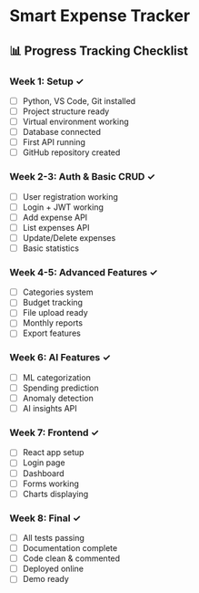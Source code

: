 # Smart Expense Tracker

## 📊 **Progress Tracking Checklist**

### **Week 1: Setup ✓**

- [ ] Python, VS Code, Git installed
- [ ] Project structure ready
- [ ] Virtual environment working
- [ ] Database connected
- [ ] First API running
- [ ] GitHub repository created

### **Week 2-3: Auth & Basic CRUD ✓**

- [ ] User registration working
- [ ] Login + JWT working
- [ ] Add expense API
- [ ] List expenses API
- [ ] Update/Delete expenses
- [ ] Basic statistics

### **Week 4-5: Advanced Features ✓**

- [ ] Categories system
- [ ] Budget tracking
- [ ] File upload ready
- [ ] Monthly reports
- [ ] Export features

### **Week 6: AI Features ✓**

- [ ] ML categorization
- [ ] Spending prediction
- [ ] Anomaly detection
- [ ] AI insights API

### **Week 7: Frontend ✓**

- [ ] React app setup
- [ ] Login page
- [ ] Dashboard
- [ ] Forms working
- [ ] Charts displaying

### **Week 8: Final ✓**

- [ ] All tests passing
- [ ] Documentation complete
- [ ] Code clean & commented
- [ ] Deployed online
- [ ] Demo ready

